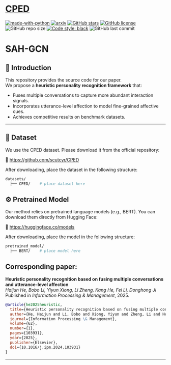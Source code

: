 
# [CPED](https://github.com/scutcyr/CPED)
[![made-with-python](https://img.shields.io/badge/Made%20with-Python-red.svg)](#python) [![arxiv](https://img.shields.io/badge/arXiv-2205.14727-b31b1b.svg)](https://arxiv.org/abs/2205.14727) [![GitHub stars](https://img.shields.io/github/stars/scutcyr/CPED)](https://github.com/scutcyr/CPED/stargazers) [![GitHub license](https://img.shields.io/github/license/scutcyr/CPED)](https://github.com/scutcyr/CPED/blob/main/LICENSE) ![GitHub repo size](https://img.shields.io/github/repo-size/scutcyr/CPED) [![Code style: black](https://img.shields.io/badge/code%20style-black-000000.svg)](https://github.com/psf/black) ![GitHub last commit](https://img.shields.io/github/last-commit/scutcyr/CPED) 

# SAH-GCN
## 🚀 Introduction
This repository provides the source code for our paper.  
We propose a **heuristic personality recognition framework** that:  
- Fuses multiple conversations to capture more abundant interaction signals.  
- Incorporates utterance-level affection to model fine-grained affective cues.  
- Achieves competitive results on benchmark datasets.  

---
## 📂 Dataset
We use the CPED dataset. Please download it from the official repository:

🔗 https://github.com/scutcyr/CPED

After downloading, place the dataset in the following structure:
```bash
datasets/
  ├── CPED/    # place dataset here
```

## ⚙️ Pretrained Model
Our method relies on pretrained language models (e.g., BERT).
You can download them directly from Hugging Face:

🔗 https://huggingface.co/models

After downloading, place the model in the following structure:
```bash
pretrained_model/
  ├── BERT/    # place model here
```

## Corresponding paper:  
**Heuristic personality recognition based on fusing multiple conversations and utterance-level affection**  
*Haijun He, Bobo Li, Yiyun Xiong, Li Zheng, Kang He, Fei Li, Donghong Ji*  
Published in *Information Processing & Management*, 2025.
```bibtex
@article{he2025heuristic,
  title={Heuristic personality recognition based on fusing multiple conversations and utterance-level affection},
  author={He, Haijun and Li, Bobo and Xiong, Yiyun and Zheng, Li and He, Kang and Li, Fei and Ji, Donghong},
  journal={Information Processing \& Management},
  volume={62},
  number={1},
  pages={103931},
  year={2025},
  publisher={Elsevier},
  doi={10.1016/j.ipm.2024.103931}
}
```
---
